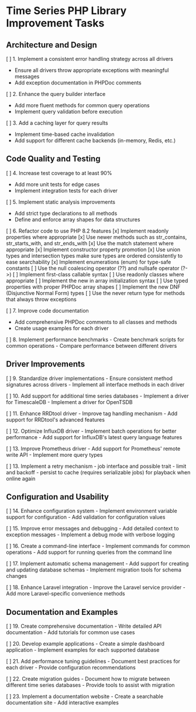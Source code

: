 # Time Series PHP Library Improvement Tasks

## Architecture and Design
[ ] 1. Implement a consistent error handling strategy across all drivers
   - Ensure all drivers throw appropriate exceptions with meaningful messages
   - Add exception documentation in PHPDoc comments

[ ] 2. Enhance the query builder interface
   - Add more fluent methods for common query operations
   - Implement query validation before execution

[ ] 3. Add a caching layer for query results
   - Implement time-based cache invalidation
   - Add support for different cache backends (in-memory, Redis, etc.)

## Code Quality and Testing
[ ] 4. Increase test coverage to at least 90%
   - Add more unit tests for edge cases
   - Implement integration tests for each driver

[ ] 5. Implement static analysis improvements
   - Add strict type declarations to all methods
   - Define and enforce array shapes for data structures

[ ] 6. Refactor code to use PHP 8.2 features
   [x] Implement readonly properties where appropriate
   [x] Use newer methods such as str_contains, str_starts_with, and str_ends_with
   [x] Use the match statement where appropriate
   [x] Implement constructor property promotion
   [x] Use union types and intersection types make sure types are ordered consistently to ease searchability
   [x] Implement enumerations (enum) for type-safe constants
   [ ] Use the null coalescing operator (??) and nullsafe operator (?->)
   [ ] Implement first-class callable syntax
   [ ] Use readonly classes where appropriate
   [ ] Implement the new in array initialization syntax
   [ ] Use typed properties with proper PHPDoc array shapes
   [ ] Implement the new DNF (Disjunctive Normal Form) types
   [ ] Use the never return type for methods that always throw exceptions

[ ] 7. Improve code documentation
   - Add comprehensive PHPDoc comments to all classes and methods
   - Create usage examples for each driver

[ ] 8. Implement performance benchmarks
    - Create benchmark scripts for common operations
    - Compare performance between different drivers

## Driver Improvements
[ ] 9. Standardize driver implementations
    - Ensure consistent method signatures across drivers
    - Implement all interface methods in each driver

[ ] 10. Add support for additional time series databases
    - Implement a driver for TimescaleDB
    - Implement a driver for OpenTSDB

[ ] 11. Enhance RRDtool driver
    - Improve tag handling mechanism
    - Add support for RRDtool's advanced features

[ ] 12. Optimize InfluxDB driver
    - Implement batch operations for better performance
    - Add support for InfluxDB's latest query language features

[ ] 13. Improve Prometheus driver
    - Add support for Prometheus' remote write API
    - Implement more query types

[ ] 13. Implement a retry mechanism
    - job interface and possible trait
    - limit and backoff
    - persist to cache (requires serializable jobs) for playback when online again

## Configuration and Usability
[ ] 14. Enhance configuration system
    - Implement environment variable support for configuration
    - Add validation for configuration values

[ ] 15. Improve error messages and debugging
    - Add detailed context to exception messages
    - Implement a debug mode with verbose logging

[ ] 16. Create a command-line interface
    - Implement commands for common operations
    - Add support for running queries from the command line

[ ] 17. Implement automatic schema management
    - Add support for creating and updating database schemas
    - Implement migration tools for schema changes

[ ] 18. Enhance Laravel integration
    - Improve the Laravel service provider
    - Add more Laravel-specific convenience methods

## Documentation and Examples
[ ] 19. Create comprehensive documentation
    - Write detailed API documentation
    - Add tutorials for common use cases

[ ] 20. Develop example applications
    - Create a simple dashboard application
    - Implement examples for each supported database

[ ] 21. Add performance tuning guidelines
    - Document best practices for each driver
    - Provide configuration recommendations

[ ] 22. Create migration guides
    - Document how to migrate between different time series databases
    - Provide tools to assist with migration

[ ] 23. Implement a documentation website
    - Create a searchable documentation site
    - Add interactive examples
